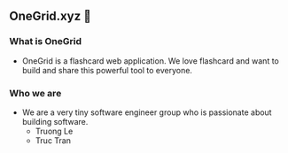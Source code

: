 ## OneGrid.xyz 👋

### What is OneGrid
* OneGrid is a flashcard web application. We love flashcard and want to build and share this powerful tool to everyone.

### Who we are
* We are a very tiny software engineer group who is passionate about building software.
  * Truong Le
  * Truc Tran
